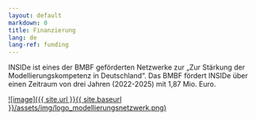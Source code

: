 ```yaml
---
layout: default
markdown: 0
title: Finanzierung
lang: de
lang-ref: funding
---
```


INSIDe ist eines der BMBF geförderten Netzwerke zur „Zur Stärkung der Modellierungskompetenz in Deutschland“.
Das BMBF fördert INSIDe über einen Zeitraum von drei Jahren (2022-2025) mit 1,87 Mio. Euro.

<a href="https://webszh.uk-halle.de/genid/" rel="Modellierungsnetzwerk">![image]({{ site.url }}{{ site.baseurl }}/assets/img/logo_modellierungsnetzwerk.png)</a>

